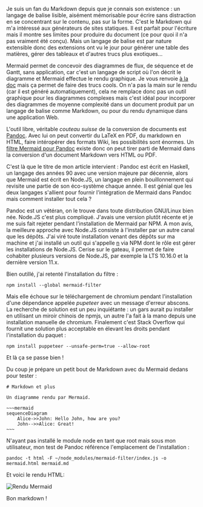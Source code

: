 <!-- title: Markdown intergénérationnel -->
<!-- categories: Développement -->

Je suis un fan du Markdown depuis que je connais son existence : un langage de balise lisible, aisément mémorisable pour écrire sans distraction en se concentrant sur le contenu, pas sur la forme.<!-- more --> C'est le Markdown qui m'a intéressé aux générateurs de sites statiques. Il est parfait pour l'écriture mais il montre ses limites pour produire du document (ce pour quoi il n'a pas vraiment été conçu). Mais un langage de balise est par nature extensible donc des extensions ont vu le jour pour générer une table des matières, gérer des tableaux et d'autres trucs plus exotiques...

Mermaid permet de concevoir des diagrammes de flux, de séquence et de Gantt, sans application, car c'est un langage de script où l'on décrit le diagramme et Mermaid effectue le rendu graphique. Je vous renvoie [à la doc](https://mermaidjs.github.io) mais ça permet de faire des trucs cools. On n'a pas la main sur le rendu (car il est généré automatiquement), cela ne remplace donc pas un outil graphique pour les diagrammes complexes mais c'est idéal pour incorporer des diagrammes de moyenne complexité dans un document produit par un langage de balise comme Markdown, ou pour du rendu dynamique dans une application Web.

L'outil libre, véritable *couteau suisse* de la conversion de documents est [Pandoc](https://pandoc.org). Avec lui on peut convertir du LaTeX en PDF, du markdown en HTML, faire intéropérer des formats Wiki, les possibilités sont énormes. Un [filtre Mermaid pour Pandoc](https://github.com/raghur/mermaid-filter) existe donc on peut tirer parti de Mermaid dans la conversion d'un document Markdown vers HTML ou PDF.

C'est là que le titre de mon article intervient : Pandoc est écrit en Haskell, un langage des années 90 avec une version majeure par décennie, alors que Mermaid est écrit en Node.JS, un langage en plein bouillonnement qui revisite une partie de son éco-système chaque année. Il est génial que les deux langages s'allient pour fournir l'intégration de Mermaid dans Pandoc mais comment installer tout cela ?

Pandoc est un vétéran, on le trouve dans toute distribution GNU/Linux bien née. Node.JS c'est plus compliqué. J'avais une version plutôt récente et je me suis fait rejeter pendant l'installation de Mermaid par NPM. A mon avis, la meilleure approche avec Node.JS consiste à l'installer par un autre canal que les dépôts. J'ai viré toute installation venant des dépôts sur ma machine et j'ai installé un outil qui s'appelle [n](https://github.com/tj/n) via NPM dont le rôle est gérer les installations de Node.JS. Cerise sur le gateau, il permet de faire cohabiter plusieurs versions de Node.JS, par exemple la LTS 10.16.0 et la dernière version 11.x. 

Bien outillé, j'ai retenté l'installation du filtre : 

    npm install --global mermaid-filter
    
Mais elle échoue sur le téléchargement de chromium pendant l'installation d'une dépendance appelée *pupeteer* avec un message d'erreur abscons. La recherche de solution est un peu inquiétante : un gars aurait pu installer en utilisant un miroir chinois de npmjs, un autre l'a fait à la mano depuis une installation manuelle de chromium. Finalement c'est Stack Overflow qui fournit une solution plus acceptable en élevant les droits pendant l'installation du paquet : 

    npm install puppeteer --unsafe-perm=true --allow-root

Et là ça se passe bien ! 

Du coup je prépare un petit bout de Markdown avec du Mermaid dedans pour tester : 

	# Markdown et plus

    Un diagramme rendu par Mermaid.

    ~~~mermaid
    sequenceDiagram
        Alice->>John: Hello John, how are you?
        John-->>Alice: Great!
    ~~~

N'ayant pas installé le module node en tant que root mais sous mon utilisateur, mon test de Pandoc référence l'emplacement de l'installation : 

    pandoc -t html -F ~/node_modules/mermaid-filter/index.js -o mermaid.html mermaid.md

Et voici le rendu HTML:

![Rendu Mermaid]({{site.baseurl}}/images/2019/mermaid.png)

Bon markdown !
